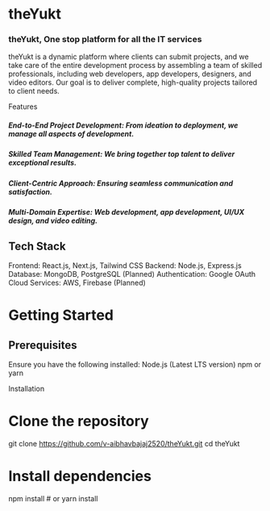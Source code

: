 # theYukt
### theYukt, One stop platform for all the IT services

theYukt is a dynamic platform where clients can submit projects, and we take care of the entire development process by assembling a team of skilled professionals, including web developers, app developers, designers, and video editors. Our goal is to deliver complete, high-quality projects tailored to client needs.

Features
##### End-to-End Project Development: From ideation to deployment, we manage all aspects of development.
##### Skilled Team Management: We bring together top talent to deliver exceptional results.
##### Client-Centric Approach: Ensuring seamless communication and satisfaction.
##### Multi-Domain Expertise: Web development, app development, UI/UX design, and video editing.

## Tech Stack
Frontend: React.js, Next.js, Tailwind CSS
Backend: Node.js, Express.js
Database: MongoDB, PostgreSQL (Planned)
Authentication: Google OAuth
Cloud Services: AWS, Firebase (Planned)

# Getting Started

## Prerequisites
Ensure you have the following installed:
Node.js (Latest LTS version)
npm or yarn

Installation
# Clone the repository
git clone https://github.com/v-aibhavbajaj2520/theYukt.git
cd theYukt

# Install dependencies
npm install  # or yarn install
